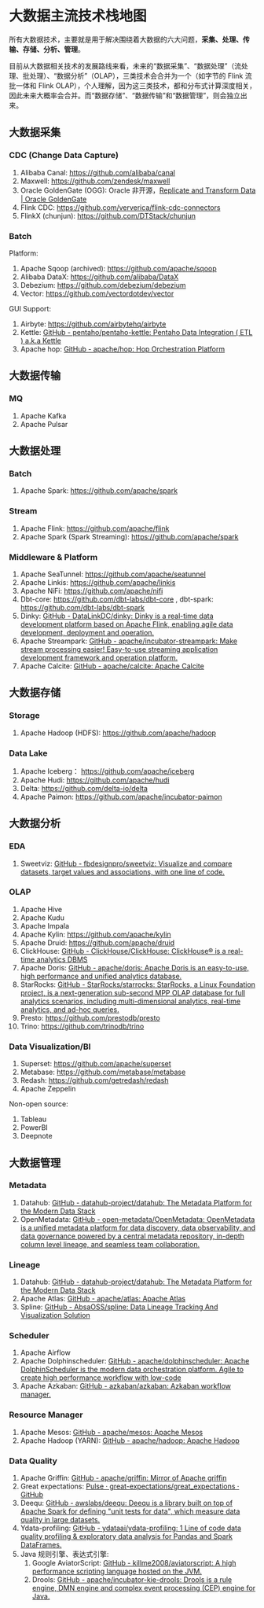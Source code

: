 # 大数据主流技术栈地图

所有大数据技术，主要就是用于解决围绕着大数据的六大问题，**采集、处理、传输、存储、分析、管理**。

目前从大数据相关技术的发展路线来看，未来的“数据采集”、“数据处理”（流处理、批处理）、“数据分析”（OLAP），三类技术会合并为一个（如字节的 Flink 流批一体和 Flink OLAP），个人理解，因为这三类技术，都和分布式计算深度相关，因此未来大概率会合并。而“数据存储”、“数据传输”和“数据管理”，则会独立出来。

## 大数据采集

### CDC (Change Data Capture)

1. Alibaba Canal: https://github.com/alibaba/canal
2. Maxwell: https://github.com/zendesk/maxwell
3. Oracle GoldenGate (OGG): Oracle 非开源，[Replicate and Transform Data | Oracle GoldenGate](https://www.oracle.com/integration/goldengate/)
4. Flink CDC: https://github.com/ververica/flink-cdc-connectors
5. FlinkX (chunjun): https://github.com/DTStack/chunjun

### Batch

Platform:
1. Apache Sqoop (archived): https://github.com/apache/sqoop
2. Alibaba DataX: https://github.com/alibaba/DataX
3. Debezium: https://github.com/debezium/debezium
4. Vector: https://github.com/vectordotdev/vector

GUI Support:
1. Airbyte: https://github.com/airbytehq/airbyte
2. Kettle: [GitHub - pentaho/pentaho-kettle: Pentaho Data Integration ( ETL ) a.k.a Kettle](https://github.com/pentaho/pentaho-kettle)
3. Apache hop: [GitHub - apache/hop: Hop Orchestration Platform](https://github.com/apache/hop)

## 大数据传输

### MQ

1. Apache Kafka
2. Apache Pulsar

## 大数据处理

### Batch

1. Apache Spark: https://github.com/apache/spark
### Stream

1. Apache Flink: https://github.com/apache/flink
2. Apache Spark (Spark Streaming): https://github.com/apache/spark

### Middleware & Platform

1. Apache SeaTunnel: https://github.com/apache/seatunnel
2. Apache Linkis: https://github.com/apache/linkis
3. Apache NiFi: https://github.com/apache/nifi
4. Dbt-core: https://github.com/dbt-labs/dbt-core , dbt-spark: https://github.com/dbt-labs/dbt-spark
5. Dinky: [GitHub - DataLinkDC/dinky: Dinky is a real-time data development platform based on Apache Flink, enabling agile data development, deployment and operation.](https://github.com/DataLinkDC/dinky)
6. Apache Streampark: [GitHub - apache/incubator-streampark: Make stream processing easier! Easy-to-use streaming application development framework and operation platform.](https://github.com/apache/incubator-streampark)
7. Apache Calcite: [GitHub - apache/calcite: Apache Calcite](https://github.com/apache/calcite)

## 大数据存储

### Storage

1. Apache Hadoop (HDFS): https://github.com/apache/hadoop

### Data Lake

1. Apache Iceberg： https://github.com/apache/iceberg
2. Apache Hudi: https://github.com/apache/hudi
3. Delta: https://github.com/delta-io/delta
4. Apache Paimon: https://github.com/apache/incubator-paimon

## 大数据分析

### EDA

1. Sweetviz: [GitHub - fbdesignpro/sweetviz: Visualize and compare datasets, target values and associations, with one line of code.](https://github.com/fbdesignpro/sweetviz)

### OLAP

1. Apache Hive
2. Apache Kudu
3. Apache Impala
4. Apache Kylin: https://github.com/apache/kylin
5. Apache Druid: https://github.com/apache/druid
6. ClickHouse: [GitHub - ClickHouse/ClickHouse: ClickHouse® is a real-time analytics DBMS](https://github.com/ClickHouse/ClickHouse)
7. Apache Doris: [GitHub - apache/doris: Apache Doris is an easy-to-use, high performance and unified analytics database.](https://github.com/apache/doris)
8. StarRocks: [GitHub - StarRocks/starrocks: StarRocks, a Linux Foundation project, is a next-generation sub-second MPP OLAP database for full analytics scenarios, including multi-dimensional analytics, real-time analytics, and ad-hoc queries.](https://github.com/StarRocks/starrocks)
9. Presto: https://github.com/prestodb/presto
10. Trino: https://github.com/trinodb/trino

### Data Visualization/BI

1. Superset: https://github.com/apache/superset
2. Metabase: https://github.com/metabase/metabase
3. Redash: https://github.com/getredash/redash
4. Apache Zeppelin

Non-open source:
1. Tableau
2. PowerBI
3. Deepnote

## 大数据管理

### Metadata

1. Datahub: [GitHub - datahub-project/datahub: The Metadata Platform for the Modern Data Stack](https://github.com/datahub-project/datahub)
2. OpenMetadata: [GitHub - open-metadata/OpenMetadata: OpenMetadata is a unified metadata platform for data discovery, data observability, and data governance powered by a central metadata repository, in-depth column level lineage, and seamless team collaboration.](https://github.com/open-metadata/OpenMetadata)
### Lineage

1. Datahub: [GitHub - datahub-project/datahub: The Metadata Platform for the Modern Data Stack](https://github.com/datahub-project/datahub)
2. Apache Atlas: [GitHub - apache/atlas: Apache Atlas](https://github.com/apache/atlas)
3. Spline: [GitHub - AbsaOSS/spline: Data Lineage Tracking And Visualization Solution](https://github.com/AbsaOSS/spline)
### Scheduler

1. Apache Airflow
2. Apache Dolphinscheduler: [GitHub - apache/dolphinscheduler: Apache DolphinScheduler is the modern data orchestration platform. Agile to create high performance workflow with low-code](https://github.com/apache/dolphinscheduler)
3. Apache Azkaban: [GitHub - azkaban/azkaban: Azkaban workflow manager.](https://github.com/azkaban/azkaban)

### Resource Manager

1. Apache Mesos: [GitHub - apache/mesos: Apache Mesos](https://github.com/apache/mesos)
2. Apache Hadoop (YARN): [GitHub - apache/hadoop: Apache Hadoop](https://github.com/apache/hadoop)

### Data Quality

1. Apache Griffin: [GitHub - apache/griffin: Mirror of Apache griffin](https://github.com/apache/griffin)
2. Great expectations: [Pulse · great-expectations/great\_expectations · GitHub](https://github.com/great-expectations/great_expectations/pulse)
3. Deequ: [GitHub - awslabs/deequ: Deequ is a library built on top of Apache Spark for defining "unit tests for data", which measure data quality in large datasets.](https://github.com/awslabs/deequ)
4. Ydata-profiling: [GitHub - ydataai/ydata-profiling: 1 Line of code data quality profiling & exploratory data analysis for Pandas and Spark DataFrames.](https://github.com/ydataai/ydata-profiling)
5. Java 规则引擎、表达式引擎:
	1. Google AviatorScript: [GitHub - killme2008/aviatorscript: A high performance scripting language hosted on the JVM.](https://github.com/killme2008/aviatorscript)
	2. Drools: [GitHub - apache/incubator-kie-drools: Drools is a rule engine, DMN engine and complex event processing (CEP) engine for Java.](https://github.com/apache/incubator-kie-drools)